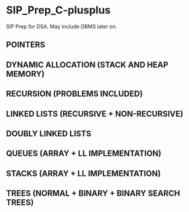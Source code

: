 # SIP_Prep_C-plusplus

SIP Prep for DSA. May include DBMS later on.

## POINTERS

## DYNAMIC ALLOCATION (STACK AND HEAP MEMORY)

## RECURSION (PROBLEMS INCLUDED)

## LINKED LISTS (RECURSIVE + NON-RECURSIVE)

## DOUBLY LINKED LISTS

## QUEUES (ARRAY + LL IMPLEMENTATION)

## STACKS (ARRAY + LL IMPLEMENTATION)

## TREES (NORMAL + BINARY + BINARY SEARCH TREES)
